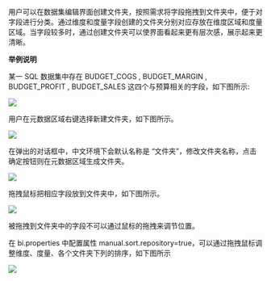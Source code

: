 
用户可以在数据集编辑界面创建文件夹，按照需求将字段拖拽到文件夹中，便于对字段进行分类。通过维度和度量字段创建的文件夹分别对应存放在维度区域和度量区域。当字段较多时，通过创建文件夹可以使界面看起来更有层次感，展示起来更清晰。

**举例说明**

某一 SQL 数据集中存在 BUDGET\_COGS , BUDGET\_MARGIN , BUDGET\_PROFIT , BUDGET_SALES
这四个与预算相关的字段，如下图所示:

![](//mc.qcloudimg.com/static/img/ad94355e636c6eb648cedf2ae2bcabed/image.png)

用户在元数据区域右键选择新建文件夹，如下图所示。

![](//mc.qcloudimg.com/static/img/8603128074ee58620fc0ccea1c92dc87/image.png)

在弹出的对话框中，中文环境下会默认名称是 “文件夹”，修改文件夹名称，点击确定按钮则在元数据区域生成文件夹。

![](//mc.qcloudimg.com/static/img/b49a72edd73f767bf40efcab0d59a859/image.png)

拖拽鼠标把相应字段放到文件夹中，如下图所示。

![](//mc.qcloudimg.com/static/img/a643f4e234c6bdc17b4c7fbe96653cc3/image.png)

被拖拽到文件夹中的字段不可以通过鼠标的拖拽来调节位置。

在 bi.properties 中配置属性 manual.sort.repository=true，可以通过拖拽鼠标调整维度、度量、各个文件夹下列的排序，如下图所示

![](//mc.qcloudimg.com/static/img/b6334d81d7eed3ad73aa2f5214806b41/image.png)
